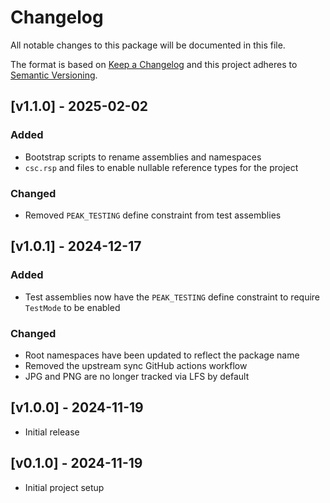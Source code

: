 # Changelog
All notable changes to this package will be documented in this file.

The format is based on [Keep a Changelog](http://keepachangelog.com/en/1.0.0/)
and this project adheres to [Semantic Versioning](http://semver.org/spec/v2.0.0.html).

## [v1.1.0] - 2025-02-02

### Added

- Bootstrap scripts to rename assemblies and namespaces
- `csc.rsp` and files to enable nullable reference types for the project

### Changed

- Removed `PEAK_TESTING` define constraint from test assemblies

## [v1.0.1] - 2024-12-17

### Added

- Test assemblies now have the `PEAK_TESTING` define constraint to require `TestMode` to be enabled

### Changed

- Root namespaces have been updated to reflect the package name
- Removed the upstream sync GitHub actions workflow
- JPG and PNG are no longer tracked via LFS by default

## [v1.0.0] - 2024-11-19

- Initial release

## [v0.1.0] - 2024-11-19

- Initial project setup

